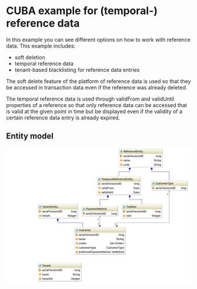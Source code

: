 # CUBA example for (temporal-) reference data

In this example you can see different options on how to work with reference data.
This example includes:

* soft deletion
* temporal reference data
* tenant-based blacklisting for reference data entries

The soft delete feature of the platform of reference data is used so that they be accessed in transaction data even if the reference was already deleted.

The temporal reference data is used through validFrom and validUntil properties of a reference so that only reference data can be accessed that is valid at the given point in time but be displayed even if the validity of a certain reference data entry is already expired.

## Entity model
![Entity model](domain-model-temporal-reference-data.png?raw=true "Entity model")
